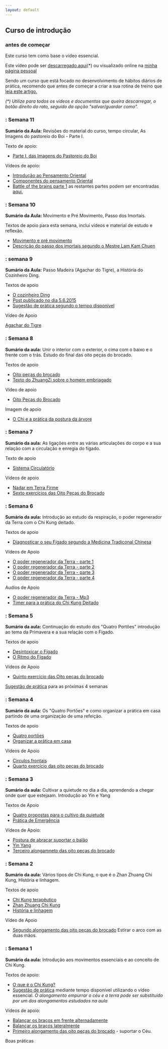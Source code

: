 ```yaml
---
layout: default
---
```

## Curso de introdução

### antes de começar

Este curso tem como base o vídeo essencial.

Este vídeo pode ser [descarregado aqui](http://vessencial.s3.amazonaws.com/video100dias-640.mp4)(*) ou visualizado online na [minha página pessoal](http://devagar.org/video.html)

Sendo um curso que está focado no desenvolvimento de hábitos diários de prática, recomendo que antes de começar a criar a sua rotina de treino que [leia este artigo.](http://chikung101.s3.amazonaws.com/semana0/fortalecer-habitos.pdf)

_(*) Utilize para todos os vídeos e documentos que queira descarregar, o botão direito do rato, seguido da opção "salvar/guardar como"._

### : Semana 11

**Sumário da Aula:** Revisões do material do curso, tempo circular, As Imagens do pastoreio do Boi - Parte I.

Texto de apoio:

+ [Parte I, das Imagens do Pastoreio do Boi](oxpart1.html)

Vídeos de apoio:

+ [Introdução ao Pensamento Oriental](https://s3.eu-central-1.amazonaws.com/ck-regenerar/Mes2/pensamento-oriental.mp4)
+ [Componentes do pensamento Oriental](https://s3.eu-central-1.amazonaws.com/ck-regenerar/Mes2/componentes-oriental.mp4)
+ [Battle of the brains parte 1](https://www.youtube.com/watch?v=kYexLjWY5KE) as restantes partes podem ser encontradas [aqui.](https://www.youtube.com/channel/UCr644lOJwun5tT5sYZrUieg)

### : Semana 10

**Sumário da Aula:** Movimento e Pré Movimento, Passo dos Imortais.

Textos de apoio para esta semana, inclui vídeos e material de estudo e reflexão.

+ [Movimento e pré movimento](semana10.html)
+ [Descrição do passo dos imortais segundo o Mestre Lam Kam Chuen](data/s9/immortals.pdf)

### : semana 9

**Sumário da Aula:** Passo Madeira (Agachar do Tigre), a História do Cozinheiro Ding. 

Textos de apoio 

+ [O cozinheiro Ding](cook_ding.html)
+ [Post publicado no dia 5.6.2015](http://lourencoazevedo.com/2015/06/05/o-cozinheiro-ding/)
+ [Sugestão de prática segundo o tempo disponível](semana9.html)

Vídeo de Apoio

[Agachar do Tigre](http://ck-language.s3.amazonaws.com/passo-madeira.m4v)

### : Semana 8

**Sumário da aula:** Unir o interior com o exterior, o cima com o baixo e o frente com o trás. Estudo do final das oito peças do brocado. 

Textos de apoio 

+ [Oito peças do brocado](baduanjin.html)
+ [Texto do ZhuangZi sobre o homem embriagado](zhuangzi.html)

Vídeo de apoio

+ [Oito Peças do Brocado](http://ck-language.s3.amazonaws.com/BaDuanJin.m4v)

Imagem de apoio

+ [O Chi e a prática da postura da árvore](data/s8/zzeffect.jpg) 

### : Semana 7

**Sumário da aula:** As ligações entre as várias articulações do corpo e a sua relação com a circulação e enregia do fígado. 

Texto de apoio

+ [Sistema Circulatório](http://devagar.org/2014/04/08/circular.html)

Vídeos de apoio 

+ [Nadar em Terra Firme](http://ck-language.s3.amazonaws.com/nadar-em-terra-firme.m4v)
+ [Sexto exercícios das Oito Peças do Brocado](http://ck-language.s3.amazonaws.com/bdj6.mp4)

### : Semana 6

**Sumário da aula:** Introdução ao estudo da respiração, o poder regenerador da Terra com o Chi Kung deitado. 

Textos de apoio

+ [Diagnosticar o seu Fígado segundo a Medicina Tradiconal Chinesa](http://devagar.org/2015/02/25/figado.html)

Vídeos de Apoio

+ [O poder regenerador da Terra - parte 1](http://ckdj.s3.amazonaws.com/2011/center/mod8/8-1.mp4)
+ [O poder regenerador da Terra - parte 2](http://ckdj.s3.amazonaws.com/2011/center/mod8/8-2.mp4)
+ [O poder regenerador da Terra - parte 3](http://ckdj.s3.amazonaws.com/2011/center/mod8/8-3.mp4)
+ [O poder regenerador da Terra - parte 4](http://ckdj.s3.amazonaws.com/2011/center/mod8/8-4.mp4)

Audios de Apoio

+ [O poder regenerador da Terra - Mp3](http://ckdj.s3.amazonaws.com/2011/center/mod8/lesson8.mp3)
+ [Timer para a prática do Chi Kung Deitado](http://ckdj.s3.amazonaws.com/2011/center/mod8/CKDeitadoTimer.mp3)

### : Semana 5

**Sumário da aula:** Continuação do estudo dos "Quatro Portões" introdução ao tema da Primavera e a sua relação com o Fígado.

Textos de apoio

+ [Desintoxicar o Fígado](http://devagar.org/2014/05/22/figado2.html)
+ [O Ritmo do Fígado](http://devagar.org/2014/06/11/figado3.html)

Vídeos de Apoio

+ [Quinto exercício das Oito peças do brocado](http://ck-language.s3.amazonaws.com/Bdj5.mp4)

[Sugestão de prática](programaS5.html) para as próximas 4 semanas 

### : Semana 4

**Sumário da aula:** Os "Quatro Portões" e como organizar a prática em casa partindo de uma organização de uma refeição. 

Textos de apoio 

+ [Quatro portões](http://devagar.org/2014/04/10/circular2.html)
+ [Organizar a prática em casa](data/s4/cozinhar-treino.pdf)

Vídeos de Apoio 

+ [Circulos frontais](http://ck-language.s3.amazonaws.com/circulos-frontais.mp4)
+ [Quarto exercício das oito peças do brocado](http://ck-language.s3.amazonaws.com/bdj4.mp4)

### : Semana 3

**Sumário da aula:** Cultivar a quietude no dia a dia, aprendendo a chegar onde quer que estejaam. Introdução ao Yin e Yang

Textos de Apoio

+ [Quatro propostas para o cultivo da quietude](http://devagar.org/2013/04/10/quatro-formas-para-o-cultivo-da-quietude.html)
+ [Prática de Emergência](http://devagar.org/2014/10/10/emergencia.html)

Vídeos de Apoio:

+ [Postura de abraçar suportar o balão](http://ck-language.s3.amazonaws.com/postura-madeira.jpg)
+ [Yin Yang](https://s3.eu-central-1.amazonaws.com/ck-regenerar/Mes2/Chi.mp4)
+ [Terceiro alongamneto das oito peças do brocado](http://ck-language.s3.amazonaws.com/bdj3.mp4)

### : Semana 2

**Sumário da aula:** Vários tipos de Chi Kung, o que é o Zhan Zhuang Chi Kung, História e linhagem. 

Textos de apoio

+ [Chi Kung terapêutico](http://chikung101.s3.amazonaws.com/semana2/chikung-terapeutico.pdf)
+ [Zhan Zhuang Chi Kung](http://chikung101.s3.amazonaws.com/semana2/zhan-zhuang.pdf)
+ [História e linhagem](http://chikung101.s3.amazonaws.com/semana2/linhagem.pdf)

Vídeo de Apoio

+ [Segundo alongamento das oito peças do brocado](http://ck-language.s3.amazonaws.com/bdj2.mp4) Estirar o arco com as duas mãos.

### : Semana 1

**Sumário da aula:** Introdução aos movimentos essenciais e ao conceito de Chi Kung.

Textos de apoio: 

+ [O que é o Chi Kung?](http://chikung101.s3.amazonaws.com/semana1/chikung.pdf)
+ [Sugestão de prática](http://chikung101.s3.amazonaws.com/semana1/proposta.pdf) mediante tempo disponível utilizando o vídeo essencial. *O alongamento empurrar o céu e a terra pode ser substituído por um dos alongamentos estudados na aula*

Vídeos de apoio:

+ [Balançar os braços em frente alternadamente](http://ck-language.s3.amazonaws.com/Balternadamente.m4v)
+ [Balançar os braços lateralmente](http://ck-language.s3.amazonaws.com/Blateralmente.m4v) 
+ [Primeiro alongamento das oito peças do brocado](http://ck-language.s3.amazonaws.com/alongamento1.mp4) - suportar o Céu.



Boas práticas
